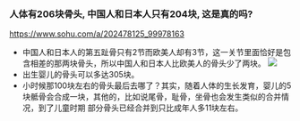 ### 人体有206块骨头, 中国人和日本人只有204块, 这是真的吗?
https://www.sohu.com/a/202478125_99978163
- 中国人和日本人的第五趾骨只有2节而欧美人却有3节，这一关节里面恰好是包含相差的那两块骨头，所以中国人和日本人比欧美人的骨头少了两块。
![](https://5b0988e595225.cdn.sohucs.com/images/20171105/927b0ae44bfb456b82c97410e0f28596.jpeg)
- 出生婴儿的骨头可以多达305块。
- 小时候那100块左右的骨头最后去哪了？其实，随着人体的生长发育，婴儿的5块骶骨会合成一块，其他的，比如说尾骨，耻骨，坐骨也会发生类似的合并情况，到了儿童时期 部分骨头已经合并到只比成年人多11块左右。